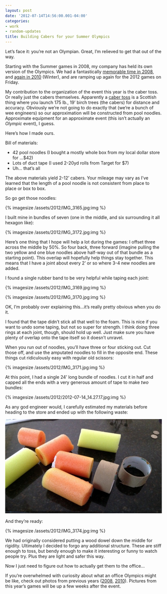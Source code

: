 ```yaml
---
layout: post
date: '2012-07-14T14:56:00.001-04:00'
categories:
- work
- random-updates
title: Building Cabers for your Summer Olympics
---
```


Let’s face it: you’re not an Olympian. Great, I’m relieved to get that out of the way.

Starting with the Summer games in 2008, my company has held its own version of the Olympics. We had a fantastically [memorable time in 2008](http://www.rovisys.com/staticContent/Pictures/RovOlympics2008/index.html), and [again in 2010](http://www.rovisys.com/staticContent/Pictures/WinterOlympics2010/index.html) (Winter), and are ramping up again for the 2012 games on Friday.

My contribution to the organization of the event this year is the caber toss. Or really just the cabers themselves. Apparently a [caber toss](http://en.wikipedia.org/wiki/Caber_toss) is a Scottish thing where you launch 175 lb., 19’ birch trees (the cabers) for distance and accuracy. Obviously we’re not going to do exactly that (we’re a bunch of wee engineers) so our approximation will be constructed from pool noodles. Approximate equipment for an approximate event (this isn’t actually an *Olympic* event), I guess.

Here’s how I made ours.

Bill of materials:  

* 42 pool noodles (I bought a mostly whole box from my local dollar store for ...$42)
* Lots of duct tape (I used 2-20yd rolls from Target for $7)
* Uh... that’s all

The above materials yield 2-12’ cabers. Your mileage may vary as I’ve learned that the length of a pool noodle is not consistent from place to place or box to box.

So go get those noodles:

{% imagesize /assets/2012/IMG_3165.jpg:img %}

I built mine in bundles of seven (one in the middle, and six surrounding it all hexagon like):

{% imagesize /assets/2012/IMG_3172.jpg:img %}

Here’s one thing that I hope will help a lot during the games: I offset three across the middle by 50%. So four back, three forward (imagine pulling the two yellow and one blue noodles above half-way out of that bundle as a starting point). This overlap will hopefully help things stay together. This means that I have a joint about every 2’ or so where 3-4 new noodles are added.

I found a single rubber band to be very helpful while taping each joint:

{% imagesize /assets/2012/IMG_3169.jpg:img %}

{% imagesize /assets/2012/IMG_3170.jpg:img %}

OK, I’m probably over explaining this...it’s really pretty obvious when you do it.                

I found that the tape didn’t stick all that well to the foam. This is nice if you want to undo some taping, but not so super for strength. I think doing three rings at each joint, though, should hold up well. Just make sure you have plenty of overlap onto the tape itself so it doesn’t unravel.

When you run out of noodles, you’ll have three or four sticking out. Cut those off, and use the amputated noodles to fill in the opposite end. These things cut ridiculously easy with regular old scissors:

{% imagesize /assets/2012/IMG_3171.jpg:img %}

At this point, I had a single 24’ long bundle of noodles. I cut it in half and capped all the ends with a very generous amount of tape to make *two* bundles:

{% imagesize /assets/2012/2012-07-14_14.27.17.jpg:img %}

As any god engineer would, I carefully estimated my materials before heading to the store and ended up with the following waste:

![](/assets/2012/IMG_3175.jpg)  

And they’re ready:

{% imagesize /assets/2012/IMG_3174.jpg:img %}

We had originally considered putting a wood dowel down the middle for rigidity. Ultimately I decided to forgo any additional structure. These are stiff enough to toss, but bendy enough to make it interesting or funny to watch people try. Plus they are light and safer this way.

Now I just need to figure out how to actually get them to the office...

If you’re overwhelmed with curiosity about what an office Olympics might be like, check out photos from previous years ([2008](http://www.rovisys.com/staticContent/Pictures/RovOlympics2008/index.html), [2010](http://www.rovisys.com/staticContent/Pictures/WinterOlympics2010/index.html)). Pictures from this year’s games will be up a few weeks after the event.